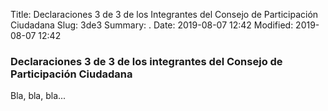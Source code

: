 Title: Declaraciones 3 de 3 de los Integrantes del Consejo de Participación Ciudadana
Slug: 3de3
Summary: .
Date: 2019-08-07 12:42
Modified: 2019-08-07 12:42


### Declaraciones 3 de 3 de los integrantes del Consejo de Participación Ciudadana

Bla, bla, bla...
